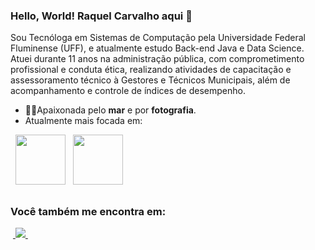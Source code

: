 ### Hello, World! Raquel Carvalho aqui 👋
Sou Tecnóloga em Sistemas de Computação pela Universidade Federal Fluminense (UFF), e atualmente estudo Back-end Java e Data Science.
Atuei durante 11 anos na administração pública, com comprometimento profissional e conduta ética, realizando atividades de capacitação e assessoramento técnico à Gestores e Técnicos Municipais, além de acompanhamento e controle de índices de desempenho.

- 🌊📸Apaixonada pelo **mar** e por **fotografia**.
- Atualmente mais focada em:
<div style="display: inline">
  &nbsp;&nbsp;<img width='80' height='80' src="https://cdn.jsdelivr.net/gh/devicons/devicon/icons/java/java-original-wordmark.svg" />
  &nbsp;&nbsp;<img width='80' height='80' src="https://cdn.jsdelivr.net/gh/devicons/devicon/icons/python/python-original-wordmark.svg" />
</div> 

##

### Você também me encontra em:
&nbsp;<a href="https://br.linkedin.com/in/raquel-carvalho-8bb18422a">
  <img src="https://img.shields.io/badge/linkedin-%230077B5.svg?style=for-the-badge&logo=linkedin&logoColor=white">
</a>&nbsp;


<!--
**raquelpcarvalho/raquelpcarvalho** is a ✨ _special_ ✨ repository because its `README.md` (this file) appears on your GitHub profile.

Here are some ideas to get you started:

- 🔭 I’m currently working on ...
- 🌱 I’m currently learning ...
- 👯 I’m looking to collaborate on ...
- 🤔 I’m looking for help with ...
- 💬 Ask me about ...
- 📫 How to reach me: ...
- 😄 Pronouns: ...
- ⚡ Fun fact: ...
-->
